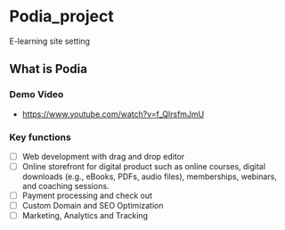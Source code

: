 # Podia_project
E-learning site setting
## What is Podia
### Demo Video
- https://www.youtube.com/watch?v=f_QlrsfmJmU
### Key functions
- [ ] Web development with drag and drop editor
- [ ] Online storefront for digital product such as online courses, digital downloads (e.g., eBooks, PDFs, audio files), memberships, webinars, and coaching sessions.
- [ ] Payment processing and check out
- [ ] Custom Domain and SEO Optimization
- [ ] Marketing, Analytics and Tracking
